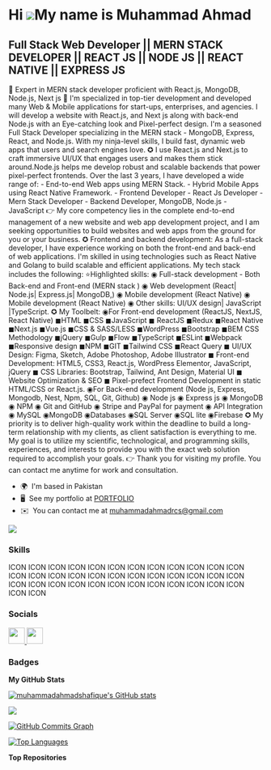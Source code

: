 Hi ![](https://user-images.githubusercontent.com/18350557/176309783-0785949b-9127-417c-8b55-ab5a4333674e.gif)My name is Muhammad Ahmad
======================================================================================================================================

Full Stack Web Developer || MERN STACK DEVELOPER || REACT JS || NODE JS || REACT NATIVE || EXPRESS JS
-----------------------------------------------------------------------------------------------------

🏅 Expert in MERN stack developer proficient with React.js, MongoDB, Node.js, Next js 🏅 I'm specialized in top-tier development and developed many Web & Mobile applications for start-ups, enterprises, and agencies. I will develop a website with React.js, and Next js along with back-end Node.js with an Eye-catching look and Pixel-perfect design. I'm a seasoned Full Stack Developer specializing in the MERN stack - MongoDB, Express, React, and Node.js. With my ninja-level skills, I build fast, dynamic web apps that users and search engines love. ✪ I use React.js and Next.js to craft immersive UI/UX that engages users and makes them stick around.Node.js helps me develop robust and scalable backends that power pixel-perfect frontends. Over the last 3 years, I have developed a wide range of: - End-to-end Web apps using MERN Stack. - Hybrid Mobile Apps using React Native Framework. - Frontend Developer - React Js Developer - Mern Stack Developer - Backend Developer, MongoDB, Node.js - JavaScript 👉 My core competency lies in the complete end-to-end management of a new website and web app development project, and I am seeking opportunities to build websites and web apps from the ground for you or your business. ✪ Frontend and backend development: As a full-stack developer, I have experience working on both the front-end and back-end of web applications. I'm skilled in using technologies such as React Native and Golang to build scalable and efficient applications. My tech stack includes the following: ⭐️Highlighted skills: ◉ Full-stack development - Both Back-end and Front-end (MERN stack ) ◉ Web development (React| Node.js| Express.js| MongoDB,) ◉ Mobile development (React Native) ◉ Mobile development (React Native) ◉ Other skills: UI/UX design| JavaScript |TypeScript. ✪ My Toolbelt: ◉For Front-end development (ReactJS, NextJS, React Native) ◼HTML ◼CSS ◼JavaScript ◼ ReactJS ◼Redux ◼React Native ◼Next.js ◼Vue.js ◼CSS & SASS/LESS ◼WordPress ◼Bootstrap ◼BEM CSS Methodology ◼jQuery ◼Gulp ◼Flow ◼TypeScript ◼ESLint ◼Webpack ◼Responsive design ◼NPM ◼GIT ◼Tailwind CSS ◼React Query ◼ UI/UX Design: Figma, Sketch, Adobe Photoshop, Adobe Illustrator ◼ Front-end Development: HTML5, CSS3, React.js, WordPress Elementor, JavaScript, jQuery ◼ CSS Libraries: Bootstrap, Tailwind, Ant Design, Material UI ◼ Website Optimization & SEO ◼ Pixel-prefect Frontend Development in static HTML/CSS or React.js. ◉For Back-end development (Node js, Express, Mongodb, Nest, Npm, SQL, Git, Github) ◉ Node js ◉ Express js ◉ MongoDB ◉ NPM ◉ Git and GitHub ◉ Stripe and PayPal for payment ◉ API Integration ◉ MySQL ◉MongoDB ◉Databases ◉SQL Server ◉SQL lite ◉Firebase ✪ My priority is to deliver high-quality work within the deadline to build a long-term relationship with my clients, as client satisfaction is everything to me. My goal is to utilize my scientific, technological, and programming skills, experiences, and interests to provide you with the exact web solution required to accomplish your goals. 👉 Thank you for visiting my profile. You can contact me anytime for work and consultation.

* 🌍  I'm based in Pakistan
* 🖥️  See my portfolio at [PORTFOLIO](http://www.linkedin.com/in/muhammad-ahmad-%F0%9F%8C%9F-mern-stack-developer%F0%9F%8F%85-3314741bb/)
* ✉️  You can contact me at [muhammadahmadrcs@gmail.com](mailto:muhammadahmadrcs@gmail.com)

<a href="https://www.github.com/muhammadahmadshafique" target="_blank" rel="noreferrer"><img
src="https://img.shields.io/github/followers/muhammadahmadshafique?logo=github&style=for-the-badge&color=0891b2&labelColor=1c1917" /></a>

### Skills


<p align="left">
ICON ICON ICON ICON ICON ICON ICON ICON ICON ICON ICON ICON ICON ICON ICON ICON ICON ICON ICON ICON ICON ICON ICON ICON ICON ICON ICON ICON ICON ICON ICON ICON ICON ICON ICON ICON ICON ICON
</p>


### Socials

<p align="left"> <a href="https://www.github.com/muhammadahmadshafique" target="_blank" rel="noreferrer"> <picture> <source media="(prefers-color-scheme: dark)" srcset="https://raw.githubusercontent.com/danielcranney/readme-generator/main/public/icons/socials/github-dark.svg" /> <source media="(prefers-color-scheme: light)" srcset="https://raw.githubusercontent.com/danielcranney/readme-generator/main/public/icons/socials/github.svg" /> <img src="https://raw.githubusercontent.com/danielcranney/readme-generator/main/public/icons/socials/github.svg" width="32" height="32" /> </picture> </a> <a href="https://www.linkedin.com/in/muhammad-ahmad-🌟-mern-stack-developer🏅-3314741bb/" target="_blank" rel="noreferrer"> <picture> <source media="(prefers-color-scheme: dark)" srcset="undefined" /> <source media="(prefers-color-scheme: light)" srcset="https://raw.githubusercontent.com/danielcranney/readme-generator/main/public/icons/socials/linkedin.svg" /> <img src="https://raw.githubusercontent.com/danielcranney/readme-generator/main/public/icons/socials/linkedin.svg" width="32" height="32" /> </picture> </a></p>

### Badges

<b>My GitHub Stats</b>

<a href="http://www.github.com/muhammadahmadshafique"><img src="https://github-readme-stats.vercel.app/api?username=muhammadahmadshafique&show_icons=true&hide=&count_private=true&title_color=0891b2&text_color=ffffff&icon_color=0891b2&bg_color=1c1917&hide_border=true&show_icons=true" alt="muhammadahmadshafique's GitHub stats" /></a>

<a href="http://www.github.com/muhammadahmadshafique"><img src="https://github-readme-streak-stats.herokuapp.com/?user=muhammadahmadshafique&stroke=ffffff&background=1c1917&ring=0891b2&fire=0891b2&currStreakNum=ffffff&currStreakLabel=0891b2&sideNums=ffffff&sideLabels=ffffff&dates=ffffff&hide_border=true" /></a>

<a href="http://www.github.com/muhammadahmadshafique"><img src="https://github-readme-activity-graph.cyclic.app/graph?username=muhammadahmadshafique&bg_color=1c1917&color=ffffff&line=0891b2&point=ffffff&area_color=1c1917&area=true&hide_border=true&custom_title=GitHub%20Commits%20Graph" alt="GitHub Commits Graph" /></a>

<a href="https://github.com/muhammadahmadshafique" align="left"><img src="https://github-readme-stats.vercel.app/api/top-langs/?username=muhammadahmadshafique&langs_count=10&title_color=0891b2&text_color=ffffff&icon_color=0891b2&bg_color=1c1917&hide_border=true&locale=en&custom_title=Top%20%Languages" alt="Top Languages" /></a>

<b>Top Repositories</b>

<div width="100%" align="center"></div><br /><br /><br /><br /><br /><br /><br />
